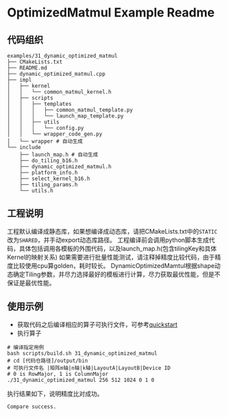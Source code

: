# OptimizedMatmul Example Readme
## 代码组织
```
examples/31_dynamic_optimized_matmul
├── CMakeLists.txt
├── README.md
├── dynamic_optimized_matmul.cpp
├── impl
│   ├── kernel
│   │   └── common_matmul_kernel.h
│   ├── scripts
│   │   ├── templates
│   │   │   ├── common_matmul_template.py
│   │   │   └── launch_map_template.py
│   │   ├── utils
│   │   │   └── config.py
│   │   └── wrapper_code_gen.py
│   └── wrapper # 自动生成
└── include
    ├── launch_map.h # 自动生成
    ├── do_tiling_b16.h
    ├── dynamic_optimized_matmul.h
    ├── platform_info.h
    ├── select_kernel_b16.h
    ├── tiling_params.h
    └── utils.h
```
## 工程说明
工程默认编译成静态库，如果想编译成动态库，请把CMakeLists.txt中的`STATIC`改为`SHARED`，并手动export动态库路径。
工程编译前会调用python脚本生成代码，具体包括调用各模板的外围代码，以及launch_map.h(包含tilingKey和具体Kernel的映射关系)
如果需要进行批量性能测试，请注释掉精度比较代码，由于精度比较使用cpu算golden，耗时较长。
DynamicOptimizedMamtul根据shape动态确定Tiling参数，并尽力选择最好的模板进行计算，尽力获取最优性能，但是不保证是最优性能。
## 使用示例
- 获取代码之后编译相应的算子可执行文件，可参考[quickstart](../../docs/quickstart.md#算子编译)
- 执行算子
```
# 编译指定用例
bash scripts/build.sh 31_dynamic_optimized_matmul
# cd [代码仓路径]/output/bin
# 可执行文件名 |矩阵m轴|n轴|k轴|LayoutA|LayoutB|Device ID
# 0 is RowMajor, 1 is ColumnMajor
./31_dynamic_optimized_matmul 256 512 1024 0 1 0
```
执行结果如下，说明精度比对成功。
```
Compare success.
```